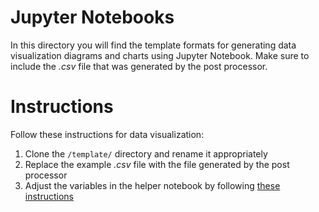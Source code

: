 # Jupyter Notebooks

In this directory you will find the template formats for generating data visualization diagrams and charts using Jupyter Notebook.  Make sure to include the *.csv* file that was generated by the post processor.

# Instructions

Follow these instructions for data visualization:
1. Clone the `/template/` directory and rename it appropriately
2. Replace the example *.csv* file with the file generated by the post processor
3. Adjust the variables in the helper notebook by following [these instructions](https://github.com/UTMediaCAT/Visualization/tree/main/notebooks/template#instructions)

